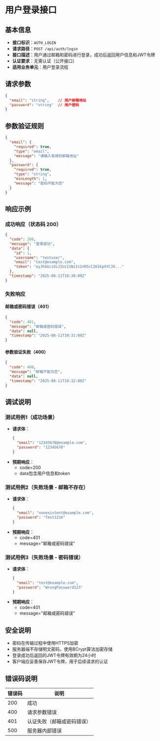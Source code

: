 # 用户登录接口

## 基本信息

- **接口标识**：`AUTH_LOGIN`
- **请求路径**：`POST /api/auth/login`
- **接口描述**：用户通过邮箱和密码进行登录，成功后返回用户信息和JWT令牌
- **认证要求**：无需认证（公开接口）
- **适用业务单元**：用户登录流程

## 请求参数

```json
{
  "email": "string",    // 用户邮箱地址
  "password": "string"  // 用户密码
}
```

## 参数验证规则

```json
{
  "email": {
    "required": true,
    "type": "email",
    "message": "请输入有效的邮箱地址"
  },
  "password": {
    "required": true,
    "type": "string",
    "minLength": 1,
    "message": "密码不能为空"
  }
}
```

## 响应示例

### 成功响应（状态码 200）

```json
{
  "code": 200,
  "message": "登录成功",
  "data": {
    "id": 1,
    "username": "testuser",
    "email": "test@example.com",
    "token": "eyJhbGciOiJIUzI1NiIsInR5cCI6IkpXVCJ9..."
  },
  "timestamp": "2025-08-11T10:30:00Z"
}
```

### 失败响应

#### 邮箱或密码错误（401）

```json
{
  "code": 401,
  "message": "邮箱或密码错误",
  "data": null,
  "timestamp": "2025-08-11T10:31:00Z"
}
```

#### 参数验证失败（400）

```json
{
  "code": 400,
  "message": "邮箱不能为空",
  "data": null,
  "timestamp": "2025-08-11T10:32:00Z"
}
```

## 调试说明

### 测试用例1（成功场景）

- **请求体**：
  ```json
  {
    "email": "12345678@example.com",
    "password": "12345678"
  }
  ```
- **预期响应**：
  - code=200
  - data包含用户信息和token

### 测试用例2（失败场景 - 邮箱不存在）

- **请求体**：
  ```json
  {
    "email": "nonexistent@example.com",
    "password": "Test1234"
  }
  ```
- **预期响应**：
  - code=401
  - message="邮箱或密码错误"

### 测试用例3（失败场景 - 密码错误）

- **请求体**：
  ```json
  {
    "email": "test@example.com",
    "password": "WrongPassword123"
  }
  ```
- **预期响应**：
  - code=401
  - message="邮箱或密码错误"

## 安全说明

- 密码在传输过程中使用HTTPS加密
- 服务器端不存储明文密码，使用BCrypt算法加密存储
- 登录成功后返回的JWT令牌有效期为24小时
- 客户端应妥善保存JWT令牌，用于后续请求的认证

## 错误码说明

| 错误码 | 说明 |
| ------ | ---- |
| 200 | 成功 |
| 400 | 请求参数错误 |
| 401 | 认证失败（邮箱或密码错误） |
| 500 | 服务器内部错误 |